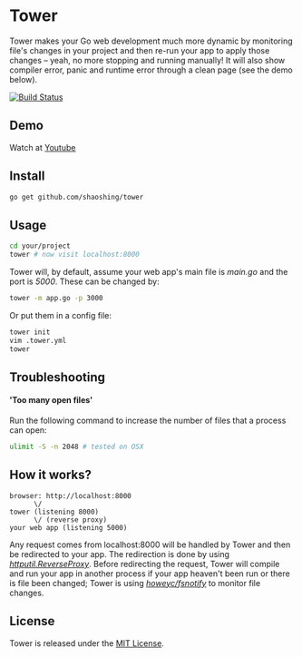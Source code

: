 # Tower

Tower makes your Go web development much more dynamic by monitoring file's changes in your project and then re-run your 
app to apply those changes – yeah, no more stopping and running manually! It will also show compiler error, panic and 
runtime error through a clean page (see the demo below).

[![Build Status](https://travis-ci.org/shaoshing/tower.png?branch=master)](https://travis-ci.org/shaoshing/tower)

## Demo

Watch at [Youtube](http://youtu.be/QRg7yWn1jzI)

## Install
```bash
go get github.com/shaoshing/tower
```

## Usage

```bash
cd your/project
tower # now visit localhost:8000
```

Tower will, by default, assume your web app's main file is _main.go_ and the port is _5000_. These can be changed by:

```bash
tower -m app.go -p 3000
```

Or put them in a config file:

```bash
tower init
vim .tower.yml
tower
```

## Troubleshooting

#### 'Too many open files'

Run the following command to increase the number of files that a process can open:

```bash
ulimit -S -n 2048 # tested on OSX
```

## How it works?

```
browser: http://localhost:8000
      \/
tower (listening 8000)
      \/ (reverse proxy)
your web app (listening 5000)
```

Any request comes from localhost:8000 will be handled by Tower and then be redirected to your app. The redirection is 
done by using _[httputil.ReverseProxy](http://golang.org/pkg/net/http/httputil/#ReverseProxy)_. Before redirecting the request, Tower will compile and run your app in 
another process if your app heaven't been run or there is file been changed; Tower is using 
_[howeyc/fsnotify](https://github.com/howeyc/fsnotify)_ to monitor file changes.

## License

Tower is released under the [MIT License](http://www.opensource.org/licenses/MIT).
